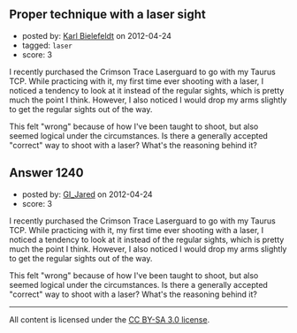 ## Proper technique with a laser sight

- posted by: [Karl Bielefeldt](https://stackexchange.com/users/-1/288-karl-bielefeldt) on 2012-04-24
- tagged: `laser`
- score: 3

I recently purchased the Crimson Trace Laserguard to go with my Taurus TCP.  While practicing with it, my first time ever shooting with a laser, I noticed a tendency to look at it instead of the regular sights, which is pretty much the point I think.  However, I also noticed I would drop my arms slightly to get the regular sights out of the way.

This felt "wrong" because of how I've been taught to shoot, but also seemed logical under the circumstances.  Is there a generally accepted "correct" way to shoot with a laser?  What's the reasoning behind it?


## Answer 1240

- posted by: [GI_Jared](https://stackexchange.com/users/-1/488-gi-jared) on 2012-04-24
- score: 3

I recently purchased the Crimson Trace Laserguard to go with my Taurus TCP.  While practicing with it, my first time ever shooting with a laser, I noticed a tendency to look at it instead of the regular sights, which is pretty much the point I think.  However, I also noticed I would drop my arms slightly to get the regular sights out of the way.

This felt "wrong" because of how I've been taught to shoot, but also seemed logical under the circumstances.  Is there a generally accepted "correct" way to shoot with a laser?  What's the reasoning behind it?



---

All content is licensed under the [CC BY-SA 3.0 license](https://creativecommons.org/licenses/by-sa/3.0/).
